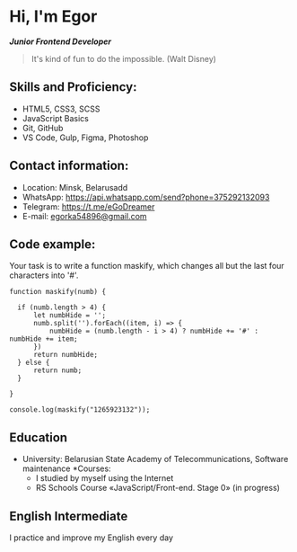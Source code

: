 # Hi, I'm Egor

__*Junior Frontend Developer*__

>
>It's kind of fun to do the impossible. (Walt Disney)
>

## Skills and Proficiency:
* HTML5, CSS3, SCSS
* JavaScript Basics
* Git, GitHub
* VS Code, Gulp, Figma, Photoshop

## Contact information:
* Location: Minsk, Belarusadd 
* WhatsApp: <https://api.whatsapp.com/send?phone=375292132093>
* Telegram: <https://t.me/eGoDreamer>
* E-mail: egorka54896@gmail.com

## Code example:
Your task is to write a function maskify, which changes all but the last four characters into '#'.
  ```
  function maskify(numb) {
  
  	if (numb.length > 4) {
  		let numbHide = '';
  		numb.split('').forEach((item, i) => {
  			numbHide = (numb.length - i > 4) ? numbHide += '#' : numbHide += item;
  		})
  		return numbHide;
  	} else {
  		return numb;
  	}
  
  }
  
  console.log(maskify("1265923132"));
  ```
  
## Education
* University: Belarusian State Academy of Telecommunications, Software maintenance
*Courses: 
  * I studied by myself using the Internet 
  * RS Schools Course «JavaScript/Front-end. Stage 0» (in progress)

## English Intermediate
I practice and improve my English every day  





